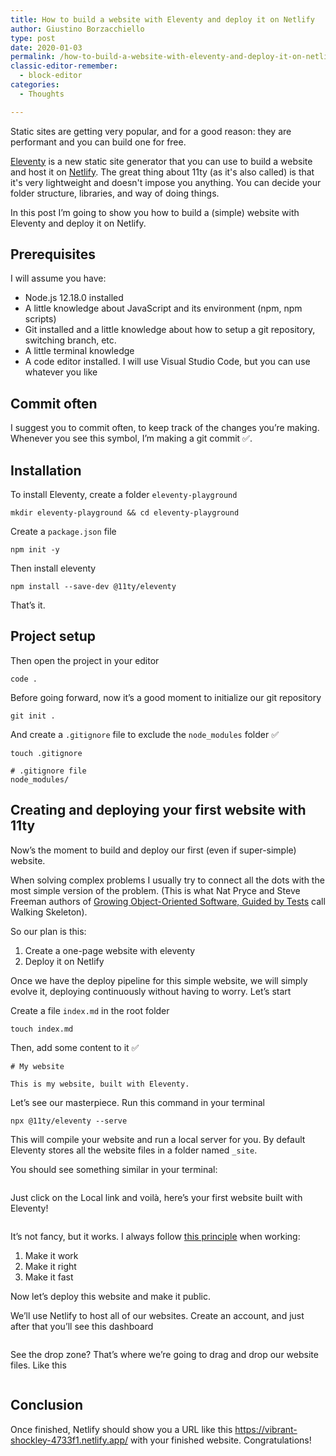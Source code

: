 ```yaml
---
title: How to build a website with Eleventy and deploy it on Netlify
author: Giustino Borzacchiello
type: post
date: 2020-01-03
permalink: /how-to-build-a-website-with-eleventy-and-deploy-it-on-netlify/
classic-editor-remember:
  - block-editor
categories:
  - Thoughts

---
```

<div class="wp-block-jetpack-markdown">
  <p>
    Static sites are getting very popular, and for a good reason: they are performant and you can build one for free.
  </p>
  
  <p>
    <a href="https://www.11ty.dev/">Eleventy</a> is a new static site generator that you can use to build a website and host it on <a href="https://www.netlify.com/">Netlify</a>. The great thing about 11ty (as it's also called) is that it's very lightweight and doesn't impose you anything. You can decide your folder structure, libraries, and way of doing things.
  </p>
  
  <p>
    In this post I&#8217;m going to show you how to build a (simple) website with Eleventy and deploy it on Netlify.
  </p>
  
  <h2>
    Prerequisites
  </h2>
  
  <p>
    I will assume you have:
  </p>
  
  <ul>
    <li>
      Node.js 12.18.0 installed
    </li>
    <li>
      A little knowledge about JavaScript and its environment (npm, npm scripts)
    </li>
    <li>
      Git installed and a little knowledge about how to setup a git repository, switching branch, etc.
    </li>
    <li>
      A little terminal knowledge
    </li>
    <li>
      A code editor installed. I will use Visual Studio Code, but you can use whatever you like
    </li>
  </ul>
  
  <h2>
    Commit often
  </h2>
  
  <p>
    I suggest you to commit often, to keep track of the changes you&#8217;re making. Whenever you see this symbol, I&#8217;m making a git commit ✅.
  </p>
  
  <h2>
    Installation
  </h2>
  
  <p>
    To install Eleventy, create a folder <code>eleventy-playground</code>
  </p>
  
  <pre><code class="language-jsx">mkdir eleventy-playground && cd eleventy-playground
</code></pre>
  
  <p>
    Create a <code>package.json</code> file
  </p>
  
  <pre><code class="language-bash">npm init -y
</code></pre>
  
  <p>
    Then install eleventy
  </p>
  
  <pre><code class="language-bash">npm install --save-dev @11ty/eleventy
</code></pre>
  
  <p>
    That&#8217;s it.
  </p>
  
  <h2>
    Project setup
  </h2>
  
  <p>
    Then open the project in your editor
  </p>
  
  <pre><code class="language-bash">code .
</code></pre>
  
  <p>
    Before going forward, now it&#8217;s a good moment to initialize our git repository
  </p>
  
  <pre><code class="language-bash">git init .
</code></pre>
  
  <p>
    And create a <code>.gitignore</code> file to exclude the <code>node_modules</code> folder ✅
  </p>
  
  <pre><code class="language-bash">touch .gitignore
</code></pre>
  
  <pre><code># .gitignore file
node_modules/
</code></pre>
  
  <h2>
    Creating and deploying your first website with 11ty
  </h2>
  
  <p>
    Now&#8217;s the moment to build and deploy our first (even if super-simple) website.
  </p>
  
  <p>
    When solving complex problems I usually try to connect all the dots with the most simple version of the problem. (This is what Nat Pryce and Steve Freeman authors of <a href="https://www.amazon.com/Growing-Object-Oriented-Software-Guided-Tests/dp/0321503627">Growing Object-Oriented Software, Guided by Tests</a> call Walking Skeleton).
  </p>
  
  <p>
    So our plan is this:
  </p>
  
  <ol>
    <li>
      Create a one-page website with eleventy
    </li>
    <li>
      Deploy it on Netlify
    </li>
  </ol>
  
  <p>
    Once we have the deploy pipeline for this simple website, we will simply evolve it, deploying continuously without having to worry. Let&#8217;s start
  </p>
  
  <p>
    Create a file <code>index.md</code> in the root folder
  </p>
  
  <pre><code class="language-bash">touch index.md
</code></pre>
  
  <p>
    Then, add some content to it ✅
  </p>
  
  <pre><code class="language-markdown"># My website

This is my website, built with Eleventy.
</code></pre>
  
  <p>
    Let&#8217;s see our masterpiece. Run this command in your terminal
  </p>
  
  <pre><code class="language-bash">npx @11ty/eleventy --serve
</code></pre>
  
  <p>
    This will compile your website and run a local server for you. By default Eleventy stores all the website files in a folder named <code>_site</code>.
  </p>
  
  <p>
    You should see something similar in your terminal:
  </p>
  
  <p>
    <img src="https://i1.wp.com/images.prismic.io/giustinoblog/f015b7f6-bde2-49a0-b007-537e6fa78175_eleventy-serve.png?w=1100&#038;ssl=1" alt="" data-recalc-dims="1" />
  </p>
  
  <p>
    Just click on the Local link and voilà, here&#8217;s your first website built with Eleventy!
  </p>
  
  <p>
    <img src="https://i1.wp.com/images.prismic.io/giustinoblog/68f137e9-c3e8-4ab5-9515-4564b7087ed0_a-simple-website-with-eleveny.png?w=1100&#038;ssl=1" alt="" data-recalc-dims="1" />
  </p>
  
  <p>
    It&#8217;s not fancy, but it works. I always follow <a href="https://wiki.c2.com/?MakeItWorkMakeItRightMakeItFast">this principle</a> when working:
  </p>
  
  <ol>
    <li>
      Make it work
    </li>
    <li>
      Make it right
    </li>
    <li>
      Make it fast
    </li>
  </ol>
  
  <p>
    Now let&#8217;s deploy this website and make it public.
  </p>
  
  <p>
    We&#8217;ll use Netlify to host all of our websites. Create an account, and just after that you&#8217;ll see this dashboard
  </p>
  
  <p>
    <img src="https://i1.wp.com/images.prismic.io/giustinoblog/5ebdba96-5a4d-49c3-91a4-237f072f0c91_netlify-dashboard.png?w=1100&#038;ssl=1" alt="" data-recalc-dims="1" />
  </p>
  
  <p>
    See the drop zone? That&#8217;s where we&#8217;re going to drag and drop our website files. Like this
  </p>
  
  <p>
    <img src="https://i1.wp.com/images.prismic.io/giustinoblog/e07201ff-9c06-494d-a990-4bf0bba82d69_manual-deploy-on-netlify.png?w=1100&#038;ssl=1" alt="" data-recalc-dims="1" />
  </p>
  
  <h2>
    Conclusion
  </h2>
  
  <p>
    Once finished, Netlify should show you a URL like this <a href="https://vibrant-shockley-4733f1.netlify.app/">https://vibrant-shockley-4733f1.netlify.app/</a> with your finished website. Congratulations!
  </p>
</div>